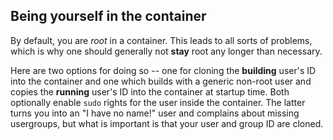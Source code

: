 ## Being yourself in the container

By default, you are *root* in a container. This leads to all sorts of problems, which is why one should generally not **stay** root any longer than necessary.

Here are two options for doing so -- one for cloning the **building** user's ID into the container and one which builds with a generic non-root user and copies the **running** user's ID into the container at startup time. Both optionally enable `sudo` rights for the user inside the container. The latter turns you into an "I have no name!" user and complains about missing usergroups, but what is important is that your user and group ID are cloned.

